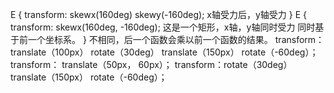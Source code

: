 E {
  transform: skewx(160deg) skewy(-160deg); x轴受力后，y轴受力
}
E {
  transform: skewx(160deg, -160deg); 这是一个矩形，x轴，y轴同时受力
  同时基于前一个坐标系。
}
不相同，后一个函数会乘以前一个函数的结果。
transform：translate（100px） rotate（30deg） translate（150px） rotate（-60deg）；
transform： translate（50px， 60px）；
transform：rotate（30deg） translate（150px） rotate（-60deg）；